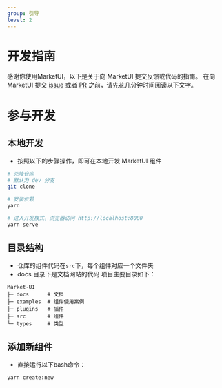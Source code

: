 ```yaml
---
group: 引导
level: 2
---
```


# 开发指南

感谢你使用MarketUI，以下是关于向 MarketUI 提交反馈或代码的指南。
在向 MarketUI 提交 [issue](https://github.com/tuia-fed/market-ui/issues) 或者 [PR](https://github.com/tuia-fed/market-ui/pulls) 之前，请先花几分钟时间阅读以下文字。

# 参与开发

## 本地开发

* 按照以下的步骤操作，即可在本地开发 MarketUI 组件

```bash
# 克隆仓库
# 默认为 dev 分支
git clone 

# 安装依赖
yarn

# 进入开发模式，浏览器访问 http://localhost:8080
yarn serve
```

## 目录结构

* 仓库的组件代码在`src`下，每个组件对应一个文件夹
* docs 目录下是文档网站的代码
项目主要目录如下：
```
Market-UI
├─ docs      # 文档
├─ examples  # 组件使用案例
├─ plugins   # 插件
├─ src       # 组件
└─ types     # 类型
```

## 添加新组件

* 直接运行以下bash命令：

```bash
yarn create:new
```